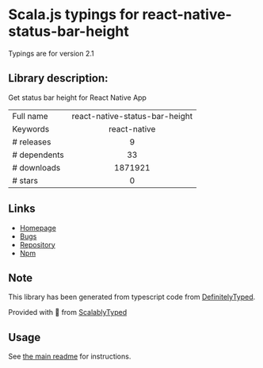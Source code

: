 
# Scala.js typings for react-native-status-bar-height

Typings are for version 2.1

## Library description:
Get status bar height for React Native App

|                    |                 |
| ------------------ | :-------------: |
| Full name          | react-native-status-bar-height |
| Keywords           | react-native |
| # releases         | 9 |
| # dependents       | 33 |
| # downloads        | 1871921 |
| # stars            | 0 |

## Links
- [Homepage](https://github.com/ovr/react-native-status-bar-height#readme)
- [Bugs](https://github.com/ovr/react-native-status-bar-height/issues)
- [Repository](https://github.com/ovr/react-native-status-bar-height)
- [Npm](https://www.npmjs.com/package/react-native-status-bar-height)
    


## Note
This library has been generated from typescript code from [DefinitelyTyped](https://definitelytyped.org).

Provided with :purple_heart: from [ScalablyTyped](https://github.com/oyvindberg/ScalablyTyped)

## Usage
See [the main readme](../../readme.md) for instructions.


